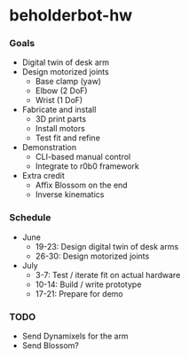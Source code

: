 # beholderbot-hw

### Goals
- Digital twin of desk arm
- Design motorized joints
  - Base clamp (yaw)
  - Elbow (2 DoF)
  - Wrist (1 DoF)
- Fabricate and install
  - 3D print parts
  - Install motors
  - Test fit and refine
- Demonstration
  - CLI-based manual control
  - Integrate to r0b0 framework
- Extra credit
  - Affix Blossom on the end
  - Inverse kinematics

### Schedule
- June
  - 19-23: Design digital twin of desk arms
  - 26-30: Design motorized joints
- July
  - 3-7: Test / iterate fit on actual hardware
  - 10-14: Build / write prototype
  - 17-21: Prepare for demo

### TODO
- Send Dynamixels for the arm
- Send Blossom?